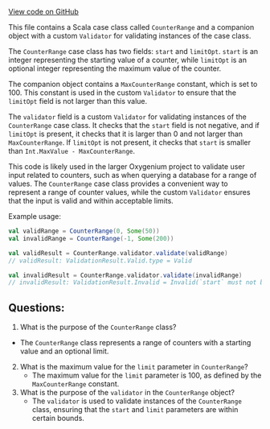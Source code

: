 [View code on GitHub](https://github.com/oxygenium/oxygenium/api/src/main/scala/org/oxygenium/api/model/CounterRange.scala)

This file contains a Scala case class called `CounterRange` and a companion object with a custom `Validator` for validating instances of the case class. 

The `CounterRange` case class has two fields: `start` and `limitOpt`. `start` is an integer representing the starting value of a counter, while `limitOpt` is an optional integer representing the maximum value of the counter. 

The companion object contains a `MaxCounterRange` constant, which is set to 100. This constant is used in the custom `Validator` to ensure that the `limitOpt` field is not larger than this value. 

The `validator` field is a custom `Validator` for validating instances of the `CounterRange` case class. It checks that the `start` field is not negative, and if `limitOpt` is present, it checks that it is larger than 0 and not larger than `MaxCounterRange`. If `limitOpt` is not present, it checks that `start` is smaller than `Int.MaxValue - MaxCounterRange`. 

This code is likely used in the larger Oxygenium project to validate user input related to counters, such as when querying a database for a range of values. The `CounterRange` case class provides a convenient way to represent a range of counter values, while the custom `Validator` ensures that the input is valid and within acceptable limits. 

Example usage:

```scala
val validRange = CounterRange(0, Some(50))
val invalidRange = CounterRange(-1, Some(200))

val validResult = CounterRange.validator.validate(validRange)
// validResult: ValidationResult.Valid.type = Valid

val invalidResult = CounterRange.validator.validate(invalidRange)
// invalidResult: ValidationResult.Invalid = Invalid(`start` must not be negative)
```
## Questions: 
 1. What is the purpose of the `CounterRange` class?
   - The `CounterRange` class represents a range of counters with a starting value and an optional limit.
2. What is the maximum value for the `limit` parameter in `CounterRange`?
   - The maximum value for the `limit` parameter is 100, as defined by the `MaxCounterRange` constant.
3. What is the purpose of the `validator` in the `CounterRange` object?
   - The `validator` is used to validate instances of the `CounterRange` class, ensuring that the `start` and `limit` parameters are within certain bounds.
